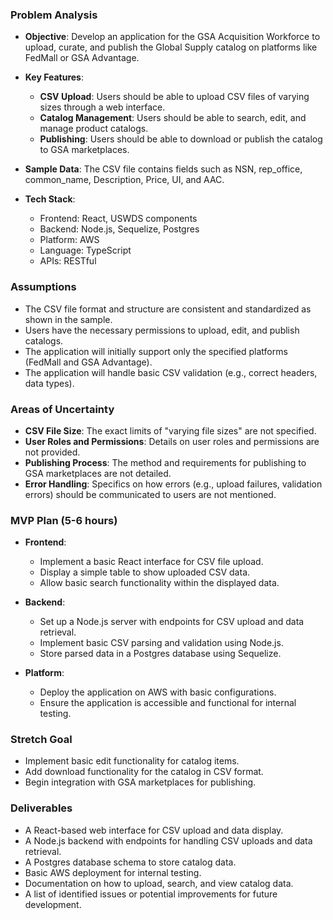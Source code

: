 ### Problem Analysis

- **Objective**: Develop an application for the GSA Acquisition Workforce to upload, curate, and publish the Global Supply catalog on platforms like FedMall or GSA Advantage.

- **Key Features**:
  - **CSV Upload**: Users should be able to upload CSV files of varying sizes through a web interface.
  - **Catalog Management**: Users should be able to search, edit, and manage product catalogs.
  - **Publishing**: Users should be able to download or publish the catalog to GSA marketplaces.

- **Sample Data**: The CSV file contains fields such as NSN, rep_office, common_name, Description, Price, UI, and AAC.

- **Tech Stack**:
  - Frontend: React, USWDS components
  - Backend: Node.js, Sequelize, Postgres
  - Platform: AWS
  - Language: TypeScript
  - APIs: RESTful

### Assumptions

- The CSV file format and structure are consistent and standardized as shown in the sample.
- Users have the necessary permissions to upload, edit, and publish catalogs.
- The application will initially support only the specified platforms (FedMall and GSA Advantage).
- The application will handle basic CSV validation (e.g., correct headers, data types).

### Areas of Uncertainty

- **CSV File Size**: The exact limits of "varying file sizes" are not specified.
- **User Roles and Permissions**: Details on user roles and permissions are not provided.
- **Publishing Process**: The method and requirements for publishing to GSA marketplaces are not detailed.
- **Error Handling**: Specifics on how errors (e.g., upload failures, validation errors) should be communicated to users are not mentioned.

### MVP Plan (5-6 hours)

- **Frontend**:
  - Implement a basic React interface for CSV file upload.
  - Display a simple table to show uploaded CSV data.
  - Allow basic search functionality within the displayed data.

- **Backend**:
  - Set up a Node.js server with endpoints for CSV upload and data retrieval.
  - Implement basic CSV parsing and validation using Node.js.
  - Store parsed data in a Postgres database using Sequelize.

- **Platform**:
  - Deploy the application on AWS with basic configurations.
  - Ensure the application is accessible and functional for internal testing.

### Stretch Goal

- Implement basic edit functionality for catalog items.
- Add download functionality for the catalog in CSV format.
- Begin integration with GSA marketplaces for publishing.

### Deliverables

- A React-based web interface for CSV upload and data display.
- A Node.js backend with endpoints for handling CSV uploads and data retrieval.
- A Postgres database schema to store catalog data.
- Basic AWS deployment for internal testing.
- Documentation on how to upload, search, and view catalog data.
- A list of identified issues or potential improvements for future development.